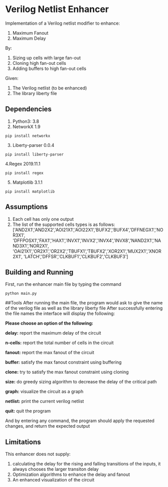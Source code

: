 # Verilog Netlist Enhancer
Implementation of a Verilog netlist modifier to enhance:
1. Maximum Fanout
2. Maximum Delay

By:
1. Sizing up cells with large fan-out 
2. Cloning high fan-out cells
3. Adding buffers to high fan-out cells

Given:
1. The Verilog netlist (to be enhanced) 
2. The library liberty file

## Dependencies
1. Python3: 3.8 
2. NetworkX 1.9
```
pip install networkx
```
3. Liberty-parser 0.0.4
```
pip install liberty-parser
```
4.Regex 2019.11.1
```
pip install regex
```
5. Matplotlib 3.1.1
```
pip install matplotlib
```

## Assumptions
1. Each cell has only one output
2. The list of the supported cells types is as follows:
['AND2X1','AND2X2','AOI21X1','AOI22X1','BUFX2','BUFX4','DFFNEGX1','NOR3X1',
'DFFPOSX1','FAX1','HAX1','INVX1','INVX2','INVX4','INVX8','NAND2X1','NAND3X1','NOR2X1',
'OAI21X1','OR2X1','OR2X2','TBUFX1','TBUFX2','XOR2X1','MUX2X1','XNOR2X1',
'LATCH','DFFSR','CLKBUF1','CLKBUF2','CLKBUF3']

## Building and Running
First, run the enhancer main file by typing the command
```
python main.py
```
##Tools
After running the main file, the program would ask to give the name of the verilog file as well as the library liberty file
 After successfully entering the file names the interface will display the following:
 
**Please choose an option of the following:**

**delay:** report the maximum delay of the circuit

**n-cells:** report the total number of cells in the circuit

**fanout:** report the max fanout of the circuit

**buffer:** satisfy the max fanout constraint using buffering

**clone:** try to satisfy the max fanout constraint using cloning

**size:** do greedy sizing algorithm to decrease the delay of the critical path

**graph:** visualize the circuit as a graph

**netlist:** print the current verilog netlist

**quit:** quit the program

And by entering any command, the program should apply the requested changes, and return the expected output

## Limitations

This enhancer does not supply:
1. calculating the delay for the rising and falling transitions of the inputs, it always chooses the larger transiton delay
2. Optimization algorithms to enhance the delay and fanout
3. An enhanced visualization of the circuit


